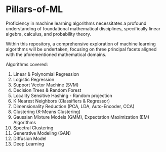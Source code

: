 # Pillars-of-ML

Proficiency in machine learning algorithms necessitates a profound understanding of foundational mathematical disciplines, specifically linear algebra, calculus, and probability theory.

Within this repository, a comprehensive exploration of machine learning algorithms will be undertaken, focusing on three principal facets aligned with the aforementioned mathematical domains.

Algorithms covered:
1. Linear & Polynomial Regression 
2. Logistic Regression
3. Support Vector Machine (SVM)
4. Decision Trees & Random Forest
5. Locality Sensitive Hashing - Random projection
6. K Nearest Neighbors (Classifiers & Regressor)
7. Dimensionality Reduction (PCA, LDA, Auto-Encoder, CCA)
8. Clustering (K-Means Clustering)
9. Gaussian Mixture Models (GMM), Expectation Maximization (EM) Algorithms
10. Spectral Clustering
11. Generative Modeling (GAN)
12. Diffusion Model
13. Deep Learning
